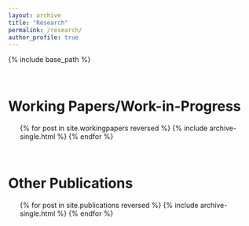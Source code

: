 ```yaml
---
layout: archive
title: "Research"
permalink: /research/
author_profile: true
---
```


{% include base_path %}

<br/>

Working Papers/Work-in-Progress
======
  <ul>{% for post in site.workingpapers reversed %}
    {% include archive-single.html %}
  {% endfor %}</ul>

<br/>

Other Publications
======
  <ul>{% for post in site.publications reversed %}
    {% include archive-single.html %}
  {% endfor %}</ul>


